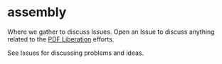 assembly
=========

Where we gather to discuss Issues. Open an Issue to discuss anything related to the [PDF Liberation](https://github.com/pdfliberation) efforts.

See Issues for discussing problems and ideas.
